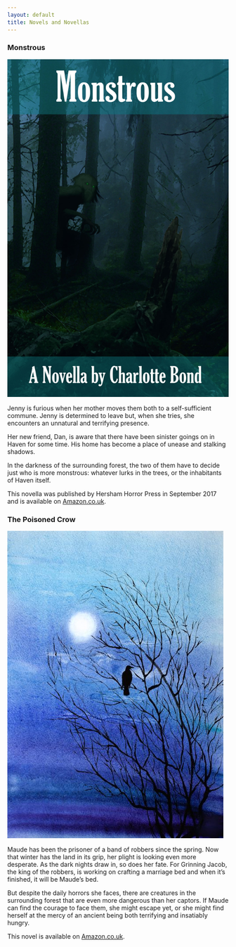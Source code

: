 ```yaml
---
layout: default
title: Novels and Novellas
---
```


### Monstrous

<img class="img-responsive col-sm-3 pull-right" src="/img/Monstrous_Cover.jpg" alt="Monstrous Cover">

Jenny is furious when her mother moves them both to a self-sufficient commune. Jenny is determined to leave but, when she tries, she encounters an unnatural and terrifying presence.

Her new friend, Dan, is aware that there have been sinister goings on in Haven for some time. His home has become a place of unease and stalking shadows.

In the darkness of the surrounding forest, the two of them have to decide just who is more monstrous: whatever lurks in the trees, or the inhabitants of Haven itself.

This novella was published by Hersham Horror Press in September 2017 and is available on [Amazon.co.uk](https://www.amazon.co.uk/Monstrous-Charlotte-Bond-ebook/dp/B075FVLSR6/).

<div class="clearfix"></div>


### The Poisoned Crow

<img class="img-responsive col-sm-3 pull-right" src="/img/PoisonedCrowSmall.jpg" alt="The Poisoned Crow Cover">

Maude has been the prisoner of a band of robbers since the spring. Now that winter has the land in its grip, her plight is looking even more desperate. As the dark nights draw in, so does her fate. For Grinning Jacob, the king of the robbers, is working on crafting a marriage bed and when it’s finished, it will be Maude’s bed.</p>

But despite the daily horrors she faces, there are creatures in the surrounding forest that are even more dangerous than her captors. If Maude can find the courage to face them, she might escape yet, or she might find herself at the mercy of an ancient being both terrifying and insatiably hungry.

This novel is available on [Amazon.co.uk](https://www.amazon.co.uk/Poisoned-Crow-Charlotte-Bond-ebook/dp/B01GP1GEGQ/).
